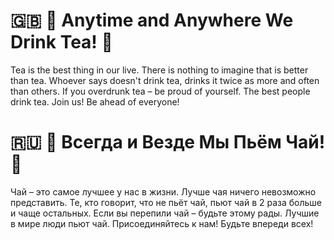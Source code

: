 # :uk: 🍵 Anytime and Anywhere We Drink Tea! 🍵

Tea is the best thing in our live. There is nothing to imagine that is better than tea. Whoever says doesn't drink tea, drinks it twice as more and often than others. If you overdrunk tea – be proud of yourself. The best people drink tea. Join us! Be ahead of everyone!

# 󠁧󠁢󠁥󠁮󠁧󠁿:ru: 🍵 Всегда и Везде Мы Пьём Чай! 🍵

Чай – это самое лучшее у нас в жизни. Лучше чая ничего невозможно представить. Те, кто говорит, что не пьёт чай, пьют чай в 2 раза больше и чаще остальных. Если вы перепили чай – будьте этому рады. Лучшие в мире люди пьют чай. Присоединяйтесь к нам! Будьте впереди всех!

